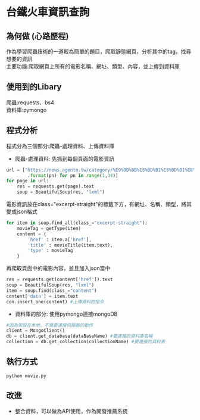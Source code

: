 # 台鐵火車資訊查詢

## 為何做 (心路歷程)
作為學習爬蟲技術的一道較為簡單的題目，爬取靜態網頁，分析其中的tag，找尋想要的資訊  
主要功能:爬取網頁上所有的電影名稱、網址、類型、內容，並上傳到資料庫
## 使用到的Libary
爬蟲:requests、bs4   
資料庫:pymongo  
## 程式分析
程式分為三個部分:爬蟲-處理資料、上傳資料庫 

* 爬蟲-處理資料:
先抓到每個頁面的電影資訊
```python
url = ["https://news.agentm.tw/category/%E9%9B%BB%E5%BD%B1%E5%BD%B1%E8%A9%95/page/{}/"
        .format(pn) for pn in range(1,34)]
for page in url:
    res = requests.get(page).text
    soup = BeautifulSoup(res, "lxml") 
``` 

電影資訊放在class="excerpt-straight"的標籤下方，有網址、名稱、類型，將其變成json格式
```python
for item in soup.find_all(class_="excerpt-straight"):
    movieTag = getType(item)
    content = {
        'href' : item.a['href'],
        'title' : movieTitle(item.text),
        'type' : movieTag
    }
``` 
再爬取頁面中的電影內容，並且加入json當中
```python
res = requests.get(content['href']).text
soup = BeautifulSoup(res, "lxml")
item = soup.find(class_="content")
content['data'] = item.text
con.insert_one(content) #上傳資料的指令
```

* 資料庫的部分:
使用pymongo連接mongoDB
```python
#因為架設在本地，不需要連接伺服器的動作
client = MongoClient()
db = client.get_database(dataBaseName) #要連接的資料庫名稱
collection = db.get_collection(collectionName) #要連接的資料表
```
## 執行方式
```
python movie.py
```

## 改進

* 整合資料，可以做為API使用，作為開發推薦系統
